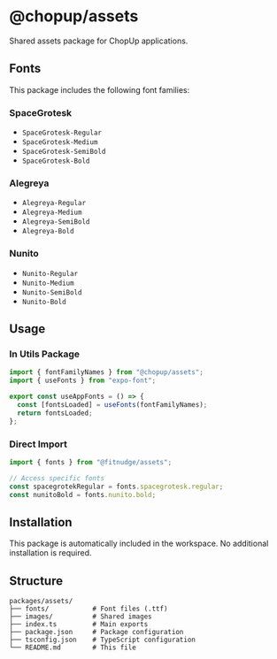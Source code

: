 # @chopup/assets

Shared assets package for ChopUp applications.

## Fonts

This package includes the following font families:

### SpaceGrotesk

- `SpaceGrotesk-Regular`
- `SpaceGrotesk-Medium`
- `SpaceGrotesk-SemiBold`
- `SpaceGrotesk-Bold`

### Alegreya

- `Alegreya-Regular`
- `Alegreya-Medium`
- `Alegreya-SemiBold`
- `Alegreya-Bold`

### Nunito

- `Nunito-Regular`
- `Nunito-Medium`
- `Nunito-SemiBold`
- `Nunito-Bold`

## Usage

### In Utils Package

```typescript
import { fontFamilyNames } from "@chopup/assets";
import { useFonts } from "expo-font";

export const useAppFonts = () => {
  const [fontsLoaded] = useFonts(fontFamilyNames);
  return fontsLoaded;
};
```

### Direct Import

```typescript
import { fonts } from "@fitnudge/assets";

// Access specific fonts
const spacegrotekRegular = fonts.spacegrotesk.regular;
const nunitoBold = fonts.nunito.bold;
```

## Installation

This package is automatically included in the workspace. No additional installation is required.

## Structure

```
packages/assets/
├── fonts/           # Font files (.ttf)
├── images/          # Shared images
├── index.ts         # Main exports
├── package.json     # Package configuration
├── tsconfig.json    # TypeScript configuration
└── README.md        # This file
```
